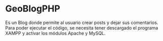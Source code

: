 # GeoBlogPHP
Es un Blog donde permite al usuario crear posts y dejar sus comentarios. 
Para poder ejecutar el código, se necesita tener descargado el programa XAMPP y activar los módulos Apache y MySQL. 
